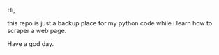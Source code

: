 Hi,

this repo is just a backup place for my python code while i learn how to scraper a web page.

Have a god day.